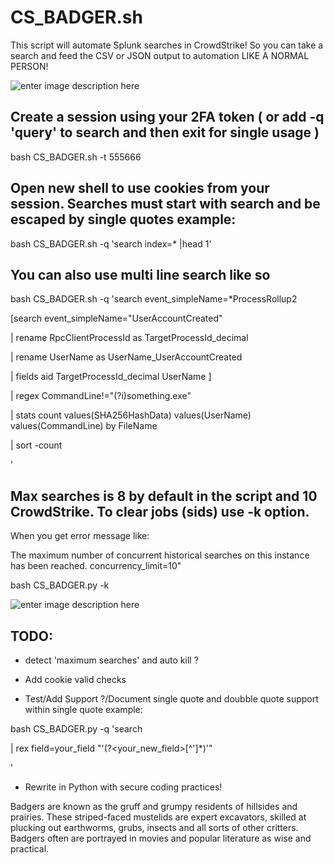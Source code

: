 # CS_BADGER.sh

This script will automate Splunk searches in CrowdStrike! So you can take a search and feed the CSV or JSON output to automation LIKE A NORMAL PERSON!

![enter image description here](https://github.com/freeload101/SCRIPTS/blob/master/Bash/CS_BADGER/SCREEN_SHOTS/CS_BADGER.jpg?raw=true?raw=true)

## Create a session using your 2FA token ( or add -q 'query' to search and then exit for single usage )
bash CS_BADGER.sh -t 555666

## Open new shell to use cookies from your session. Searches must start with search and be escaped by single quotes example:
bash CS_BADGER.sh -q 'search index=\* |head 1'

## You can also use multi line search like so

bash CS_BADGER.sh -q 'search event_simpleName=\*ProcessRollup2 

[search event_simpleName="UserAccountCreated" 

| rename RpcClientProcessId as TargetProcessId_decimal 

| rename UserName as UserName_UserAccountCreated 

| fields aid TargetProcessId_decimal UserName ] 

|  regex CommandLine!="(?i)something\.exe"

| stats count values(SHA256HashData) values(UserName) values(CommandLine) by  FileName

| sort -count

'

## Max searches is 8 by default in the script and 10 CrowdStrike. To clear jobs (sids) use -k option. 
When you get error message like:

The maximum number of concurrent historical searches on this instance has been reached. concurrency_limit=10"


bash CS_BADGER.py -k

![enter image description here](https://github.com/freeload101/SCRIPTS/blob/master/Bash/CS_BADGER/SCREEN_SHOTS/SC_BADGER_KILLALL.jpg?raw=true)

## TODO:
* detect 'maximum searches' and auto kill ?

* Add cookie valid checks

* Test/Add Support ?/Document single quote and doubble quote support within single quote example:

bash CS_BADGER.py -q 'search  

| rex field=your_field "\'(?<your_new_field>[^\']*)\'"

'

* Rewrite in Python with secure coding practices!
 

Badgers are known as the gruff and grumpy residents of hillsides and prairies. These striped-faced mustelids are expert excavators, skilled at plucking out earthworms, grubs, insects and all sorts of other critters. Badgers often are portrayed in movies and popular literature as wise and practical.

